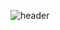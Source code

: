 ![header](https://capsule-render.vercel.app/api?type=waving&color=auto&height=300&section=header&text=Hangjoo&fontSize=90&fontAlignY=40&color=9f9cff&FontColor=ffffff)
